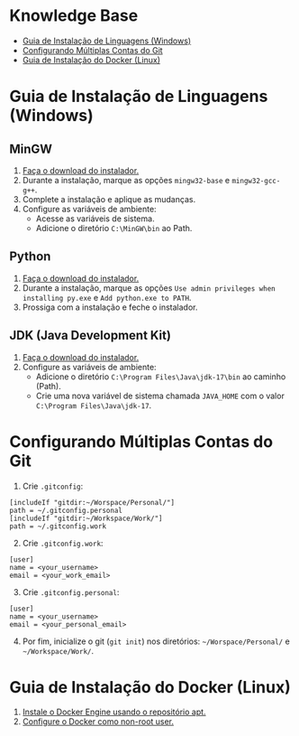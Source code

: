 # Knowledge Base
- [Guia de Instalação de Linguagens (Windows)](#guia-instalacao-linguagens-windows)
- [Configurando Múltiplas Contas do Git](#configurando-multiplas-contas-git)
- [Guia de Instalação do Docker (Linux)](#guia-instalacao-docker-linux)

<a id="guia-instalacao-linguagens-windows"></a>
# Guia de Instalação de Linguagens (Windows)
## MinGW
1. [Faça o download do instalador.](https://sourceforge.net/projects/mingw/)
2. Durante a instalação, marque as opções `mingw32-base` e `mingw32-gcc-g++`.
3. Complete a instalação e aplique as mudanças.
4. Configure as variáveis de ambiente:
   - Acesse as variáveis de sistema.
   - Adicione o diretório `C:\MinGW\bin` ao Path.
## Python
1. [Faça o download do instalador.](https://www.python.org/downloads/)
2. Durante a instalação, marque as opções `Use admin privileges when installing py.exe` e `Add python.exe to PATH`.
3. Prossiga com a instalação e feche o instalador.
## JDK (Java Development Kit)
1. [Faça o download do instalador.](https://www.oracle.com/br/java/technologies/downloads/)
2. Configure as variáveis de ambiente:
   - Adicione o diretório `C:\Program Files\Java\jdk-17\bin` ao caminho (Path).
   - Crie uma nova variável de sistema chamada `JAVA_HOME` com o valor `C:\Program Files\Java\jdk-17`.

<a id="configurando-multiplas-contas-git"></a>
# Configurando Múltiplas Contas do Git
1. Crie `.gitconfig`:
```
[includeIf "gitdir:~/Worspace/Personal/"]
path = ~/.gitconfig.personal
[includeIf "gitdir:~/Workspace/Work/"]
path = ~/.gitconfig.work
```
2. Crie `.gitconfig.work`:
```
[user]
name = <your_username>
email = <your_work_email>
```
3. Crie `.gitconfig.personal`:
```
[user]
name = <your_username>
email = <your_personal_email>
```
4. Por fim, inicialize o git (`git init`) nos diretórios: `~/Worspace/Personal/` e `~/Workspace/Work/`.

<a id="guia-instalacao-docker-linux"></a>
# Guia de Instalação do Docker (Linux)
1. [Instale o Docker Engine usando o repositório apt.](https://docs.docker.com/engine/install/ubuntu/#install-using-the-repository)
2. [Configure o Docker como non-root user.](https://docs.docker.com/engine/install/linux-postinstall/#manage-docker-as-a-non-root-user)
